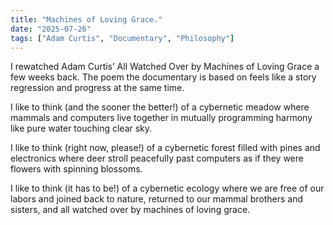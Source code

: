 ```yaml
---
title: "Machines of Loving Grace."
date: "2025-07-26"
tags: ["Adam Curtis", "Documentary", "Philosophy"]
---
```


I rewatched Adam Curtis’ All Watched Over by Machines of Loving Grace a few weeks back. The poem the documentary is based on feels like a story regression and progress at the same time.

I like to think (and
the sooner the better!)
of a cybernetic meadow
where mammals and computers
live together in mutually
programming harmony
like pure water
touching clear sky.

I like to think
(right now, please!)
of a cybernetic forest
filled with pines and electronics
where deer stroll peacefully
past computers
as if they were flowers
with spinning blossoms.

I like to think
(it has to be!)
of a cybernetic ecology
where we are free of our labors
and joined back to nature,
returned to our mammal
brothers and sisters,
and all watched over
by machines of loving grace.
